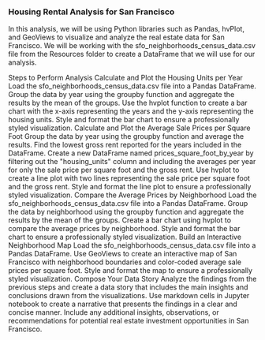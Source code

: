 ### Housing Rental Analysis for San Francisco

In this analysis, we will be using Python libraries such as Pandas, hvPlot, and GeoViews to visualize and analyze the real estate data for San Francisco. We will be working with the sfo_neighborhoods_census_data.csv file from the Resources folder to create a DataFrame that we will use for our analysis.

Steps to Perform Analysis
Calculate and Plot the Housing Units per Year
Load the sfo_neighborhoods_census_data.csv file into a Pandas DataFrame.
Group the data by year using the groupby function and aggregate the results by the mean of the groups.
Use the hvplot function to create a bar chart with the x-axis representing the years and the y-axis representing the housing units.
Style and format the bar chart to ensure a professionally styled visualization.
Calculate and Plot the Average Sale Prices per Square Foot
Group the data by year using the groupby function and average the results.
Find the lowest gross rent reported for the years included in the DataFrame.
Create a new DataFrame named prices_square_foot_by_year by filtering out the "housing_units" column and including the averages per year for only the sale price per square foot and the gross rent.
Use hvplot to create a line plot with two lines representing the sale price per square foot and the gross rent.
Style and format the line plot to ensure a professionally styled visualization.
Compare the Average Prices by Neighborhood
Load the sfo_neighborhoods_census_data.csv file into a Pandas DataFrame.
Group the data by neighborhood using the groupby function and aggregate the results by the mean of the groups.
Create a bar chart using hvplot to compare the average prices by neighborhood.
Style and format the bar chart to ensure a professionally styled visualization.
Build an Interactive Neighborhood Map
Load the sfo_neighborhoods_census_data.csv file into a Pandas DataFrame.
Use GeoViews to create an interactive map of San Francisco with neighborhood boundaries and color-coded average sale prices per square foot.
Style and format the map to ensure a professionally styled visualization.
Compose Your Data Story
Analyze the findings from the previous steps and create a data story that includes the main insights and conclusions drawn from the visualizations.
Use markdown cells in Jupyter notebook to create a narrative that presents the findings in a clear and concise manner.
Include any additional insights, observations, or recommendations for potential real estate investment opportunities in San Francisco.
